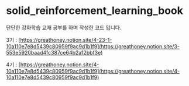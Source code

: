 # solid_reinforcement_learning_book
단단한 강화학습 교재 공부를 하며 작성한 코드 입니다.

3기 : [https://greathoney.notion.site/4-23-1-10a110e7e8d5439c80959f9ac9d1b1f9](https://greathoney.notion.site/3-553e5920baad4fc387ce64b2a12bbf3e)

4기 : [https://greathoney.notion.site/4-10a110e7e8d5439c80959f9ac9d1b1f9](https://greathoney.notion.site/4-10a110e7e8d5439c80959f9ac9d1b1f9)
